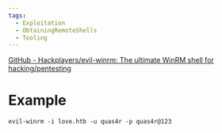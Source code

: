 ```yaml
---
tags:
  - Exploitation
  - ObtainingRemoteShells
  - Tooling
---
```

[GitHub - Hackplayers/evil-winrm: The ultimate WinRM shell for hacking/pentesting](https://github.com/Hackplayers/evil-winrm)
# Example

```
evil-winrm -i love.htb -u quas4r -p quas4r@123
```